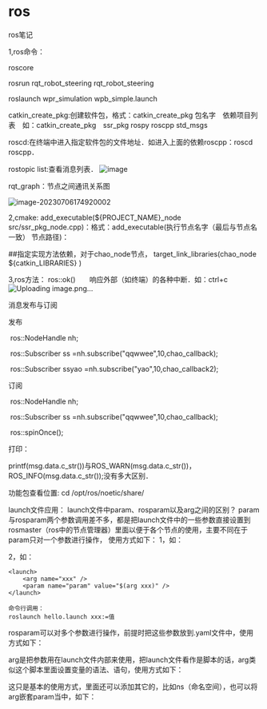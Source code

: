 # ros
ros笔记

1,ros命令：

roscore

rosrun rqt_robot_steering rqt_robot_steering

roslaunch wpr_simulation wpb_simple.launch

catkin_create_pkg:创建软件包，格式：catkin_create_pkg 包名字　依赖项目列表　如：catkin_create_pkg　ssr_pkg rospy roscpp std_msgs

roscd:在终端中进入指定软件包的文件地址．如进入上面的依赖roscpp：roscd　roscpp．

rostopic list:查看消息列表．
![image](https://github.com/1875525594/ros/assets/109819399/2b3b6459-12a2-4a87-aac2-5adeb9912062)

 
rqt_graph：节点之间通讯关系图

![image-20230706174920002](/home/gdm0/snap/typora/82/.config/Typora/typora-user-images/image-20230706174920002.png)


2,cmake:
add_executable(${PROJECT_NAME}_node src/ssr_pkg_node.cpp)：格式：add_executable(执行节点名字（最后与节点名一致） 节点路径)：

##指定实现方法依赖，对于chao_node节点，
target_link_libraries(chao_node
  ${catkin_LIBRARIES}
)



3,ros方法：
ros::ok()　　响应外部（如终端）的各种中断．如：ctrl+c
![Uploading image.png…]()


消息发布与订阅

发布

​	ros::NodeHandle nh;

​    ros::Subscriber ss =nh.subscribe("qqwwee",10,chao_callback);

​    ros::Subscriber ssyao =nh.subscribe("yao",10,chao_callback2);

订阅

​	ros::NodeHandle nh;

​	ros::Subscriber ss =nh.subscribe("qqwwee",10,chao_callback);

​	ros::spinOnce();



打印：

printf(msg.data.c_str())与ROS_WARN(msg.data.c_str())，ROS_INFO(msg.data.c_str());没有多大区别．


功能包查看位置:
cd /opt/ros/noetic/share/



launch文件应用：
launch文件中param、rosparam以及arg之间的区别？
param与rosparam两个参数调用差不多，都是把launch文件中的一些参数直接设置到rosmaster（ros中的节点管理器）里面以便于各个节点的使用，主要不同在于param只对一个参数进行操作，
  使用方式如下：
  1，如：
    <param name="name"   value="ture"/>
    
  2，如：
  
    <launch>
        <arg name="xxx" />
        <param name="param" value="$(arg xxx)" />
    </launch>

    命令行调用：
    roslaunch hello.launch xxx:=值

rosparam可以对多个参数进行操作，前提时把这些参数放到.yaml文件中，使用方式如下：
 <rosparam file="param.yaml" command="load"/>


arg是把参数用在launch文件内部来使用，把launch文件看作是脚本的话，arg类似这个脚本里面设置变量的语法、语句，使用方式如下：
 <arg name="name"  default="value" />


这只是基本的使用方式，里面还可以添加其它的，比如ns（命名空间），也可以将arg嵌套param当中，如下：
<rosparam file="$(find xpkg)param.yaml" command="load" ns="params"/>
<param name="name"   value="$(arg xxx)"/>


